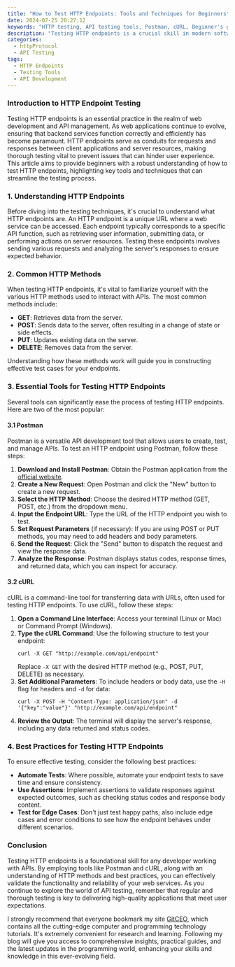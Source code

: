 ```yaml
---
title: "How to Test HTTP Endpoints: Tools and Techniques for Beginners"
date: 2024-07-25 20:27:12
keywords: "HTTP testing, API testing tools, Postman, cURL, Beginner's guide to HTTP endpoints"
description: "Testing HTTP endpoints is a crucial skill in modern software development. This article covers essential tools and techniques for beginners in testing HTTP endpoints, including step-by-step instructions for using popular tools like Postman and cURL. Learn how to effectively test API responses, HTTP methods, and status codes, enabling you to ensure the quality and reliability of your services. With practical examples and explanations, this guide aims to provide a comprehensive understanding and familiarity with various testing methods suitable for novice developers. Whether you're working on simple applications or complex systems, mastering HTTP endpoint testing will enhance your development skills and improve your project's performance and user satisfaction."
categories:
  - httpProtocol
  - API Testing
tags:
  - HTTP Endpoints
  - Testing Tools
  - API Development
---
```


### Introduction to HTTP Endpoint Testing

Testing HTTP endpoints is an essential practice in the realm of web development and API management. As web applications continue to evolve, ensuring that backend services function correctly and efficiently has become paramount. HTTP endpoints serve as conduits for requests and responses between client applications and server resources, making thorough testing vital to prevent issues that can hinder user experience. This article aims to provide beginners with a robust understanding of how to test HTTP endpoints, highlighting key tools and techniques that can streamline the testing process.

<!-- more -->

### 1. Understanding HTTP Endpoints

Before diving into the testing techniques, it's crucial to understand what HTTP endpoints are. An HTTP endpoint is a unique URL where a web service can be accessed. Each endpoint typically corresponds to a specific API function, such as retrieving user information, submitting data, or performing actions on server resources. Testing these endpoints involves sending various requests and analyzing the server's responses to ensure expected behavior.

### 2. Common HTTP Methods

When testing HTTP endpoints, it's vital to familiarize yourself with the various HTTP methods used to interact with APIs. The most common methods include:

- **GET**: Retrieves data from the server.
- **POST**: Sends data to the server, often resulting in a change of state or side effects.
- **PUT**: Updates existing data on the server.
- **DELETE**: Removes data from the server.

Understanding how these methods work will guide you in constructing effective test cases for your endpoints.

### 3. Essential Tools for Testing HTTP Endpoints

Several tools can significantly ease the process of testing HTTP endpoints. Here are two of the most popular:

#### 3.1 Postman

Postman is a versatile API development tool that allows users to create, test, and manage APIs. To test an HTTP endpoint using Postman, follow these steps:

1. **Download and Install Postman**: Obtain the Postman application from the [official website](https://www.postman.com/downloads/).
2. **Create a New Request**: Open Postman and click the "New" button to create a new request.
3. **Select the HTTP Method**: Choose the desired HTTP method (GET, POST, etc.) from the dropdown menu.
4. **Input the Endpoint URL**: Type the URL of the HTTP endpoint you wish to test.
5. **Set Request Parameters** (if necessary): If you are using POST or PUT methods, you may need to add headers and body parameters.
6. **Send the Request**: Click the "Send" button to dispatch the request and view the response data.
7. **Analyze the Response**: Postman displays status codes, response times, and returned data, which you can inspect for accuracy.

#### 3.2 cURL

cURL is a command-line tool for transferring data with URLs, often used for testing HTTP endpoints. To use cURL, follow these steps:

1. **Open a Command Line Interface**: Access your terminal (Linux or Mac) or Command Prompt (Windows).
2. **Type the cURL Command**: Use the following structure to test your endpoint:
   ```
   curl -X GET "http://example.com/api/endpoint"
   ```
   Replace `-X GET` with the desired HTTP method (e.g., POST, PUT, DELETE) as necessary.
3. **Set Additional Parameters**: To include headers or body data, use the `-H` flag for headers and `-d` for data:
   ```
   curl -X POST -H "Content-Type: application/json" -d '{"key":"value"}' "http://example.com/api/endpoint"
   ```
4. **Review the Output**: The terminal will display the server's response, including any data returned and status codes.

### 4. Best Practices for Testing HTTP Endpoints

To ensure effective testing, consider the following best practices:

- **Automate Tests**: Where possible, automate your endpoint tests to save time and ensure consistency.
- **Use Assertions**: Implement assertions to validate responses against expected outcomes, such as checking status codes and response body content.
- **Test for Edge Cases**: Don't just test happy paths; also include edge cases and error conditions to see how the endpoint behaves under different scenarios.

### Conclusion

Testing HTTP endpoints is a foundational skill for any developer working with APIs. By employing tools like Postman and cURL, along with an understanding of HTTP methods and best practices, you can effectively validate the functionality and reliability of your web services. As you continue to explore the world of API testing, remember that regular and thorough testing is key to delivering high-quality applications that meet user expectations.

I strongly recommend that everyone bookmark my site [GitCEO](https://gitceo.com), which contains all the cutting-edge computer and programming technology tutorials. It's extremely convenient for research and learning. Following my blog will give you access to comprehensive insights, practical guides, and the latest updates in the programming world, enhancing your skills and knowledge in this ever-evolving field.
